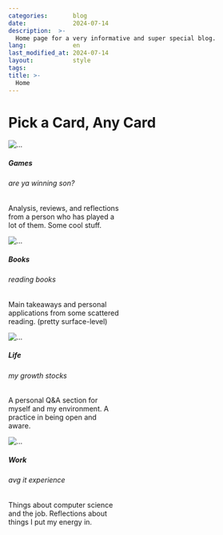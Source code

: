 ```yaml
---
categories:       blog
date:             2024-07-14
description:  >-
  Home page for a very informative and super special blog.
lang:             en
last_modified_at: 2024-07-14
layout:           style
tags:
title: >-
  Home
---
```


# Pick a Card, Any Card

<div class="card-group row-cols-4 my-6">

<div class="cards" href="{{'/games' | relative_url}}">
<div class="col">
  <div class="card" style="width: 14rem;">
    <img src=" {{ 'assets/home/dad.jpg' | absolute_url}}" class="card-img-top" alt="...">
      <div class="card-body">
        <h5 class="card-title">Games</h5>
        <h6 class="card-subtitle mb-2 text-muted">are ya winning son?</h6>
        <p class="card-text">Analysis, reviews, and reflections from a person who has played a lot of them. Some cool stuff.</p>
        <a href="{{'/games' | relative_url}}" class="stretched-link"></a>
      </div>
  </div>
</div>
</div>

<div class="cards">
<div class="col">
  <div class="card" style="width: 14rem;">
    <img src="{{ 'assets/home/read.png' | absolute_url}}" class="card-img-top" alt="...">
      <div class="card-body my-0">
        <h5 class="card-title">Books</h5>
        <h6 class="card-subtitle mb-2 text-muted">reading books</h6>
        <p class="card-text">Main takeaways and personal applications from some scattered reading. (pretty surface-level)</p>
        <a href="{{'/books' | relative_url}}" class="stretched-link"></a>
      </div>
  </div>
</div>
</div>

<div class="cards">
<div class="col">
  <div class="card" style="width: 14rem;">
      <img src="{{ 'assets/home/grow.png' | absolute_url }}" class="card-img-top" alt="...">
      <div class="card-body">
        <h5 class="card-title">Life</h5>
        <h6 class="card-subtitle mb-2 text-muted">my growth stocks</h6>
        <p class="card-text">A personal Q&A section for myself and my environment. A practice in being open and aware.</p>
        <a href="{{'/life' | relative_url}}" class="stretched-link"></a>
      </div>
  </div>
</div>
</div>

<div class="cards">
<div class="col">
  <div class="card" style="width: 14rem;">
      <img src="{{ 'assets/home/computer.jpg' | absolute_url}}" class="card-img-top" alt="...">
      <div class="card-body">
        <h5 class="card-title">Work</h5>
        <h6 class="card-subtitle mb-2 text-muted">avg it experience</h6>
        <p class="card-text">Things about computer science and the job. Reflections about things I put my energy in.</p>
        <a href="{{'/work' | relative_url}}" class="stretched-link"></a>
      </div>
  </div>
</div>
</div>

</div>